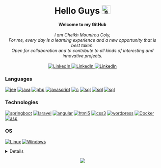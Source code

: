 <h1 align="center">Hello Guys <img src="https://cdn.pixabay.com/animation/2022/07/31/15/26/15-26-01-814_512.gif" width="28px" alt="👋"></h1>
<p align="center">
    <b>Welcome to my GitHub</b><br><br>
    <i>I am Cheikh Mounirou Coly, <br>For me, every day is a learning experience and a new opportunity that is best taken. <br>Open for collaboration and to contribute to all kinds of interesting and innovative projects.</i><br><br>
    <a href="#">
        <img src="https://img.shields.io/badge/LinkedIn-black?style=flat-square&logo=linkedin" alt="LinkedIn">
    </a>
    <a href="#">
        <img src="https://img.shields.io/badge/Welovedevs-black?style=flat-square&logo=" alt="LinkedIn">
    </a>
    <a href="#">
        <img src="https://img.shields.io/badge/Whatsapp-black?style=flat-square&logo=whatsapp" alt="LinkedIn">
    </a>
</p>

### Languages
[![jee](https://img.shields.io/badge/jee-black?style=for-the-badge&logo=openjdk)](https://github.com/Cheikh-Nakamoto)
[![java](https://img.shields.io/badge/java-black?style=for-the-badge&logo=openjdk)](https://github.com/Cheikh-Nakamoto)
[![php](https://img.shields.io/badge/php-black?style=for-the-badge&logo=php)](https://github.com/Cheikh-Nakamoto)
[![javascript](https://img.shields.io/badge/javascript-black?style=for-the-badge&logo=javascript)](https://github.com/Cheikh-Nakamoto)
[![c](https://img.shields.io/badge/c_language-black?style=for-the-badge&logo=c)](https://github.com/Cheikh-Nakamoto)
[![sql](https://img.shields.io/badge/c_sharp-black?style=for-the-badge&logo=c-sharp)](https://github.com/Cheikh-Nakamoto)
[![sql](https://img.shields.io/badge/sql-black?style=for-the-badge&logo=mysql)](https://github.com/Cheikh-Nakamoto)
[![sql](https://img.shields.io/badge/go-black?style=for-the-badge&logo=go)](https://github.com/Cheikh-Nakamoto)

### Technologies
[![springboot](https://img.shields.io/badge/springboot-black?style=for-the-badge&logo=spring)](https://github.com/Cheikh-Nakamoto)
[![laravel](https://img.shields.io/badge/laravel-black?style=for-the-badge&logo=laravel)](https://github.com/Cheikh-Nakamoto)
[![angular](https://img.shields.io/badge/angular-black?style=for-the-badge&logo=angular)](https://github.com/Cheikh-Nakamoto)
[![html5](https://img.shields.io/badge/html5-black?style=for-the-badge&logo=html5)](https://github.com/Cheikh-Nakamoto)
[![css3](https://img.shields.io/badge/css3-black?style=for-the-badge&logo=css3)](https://github.com/Cheikh-Nakamoto)
[![wordpress](https://img.shields.io/badge/wordpress-black?style=for-the-badge&logo=wordpress)](https://github.com/Cheikh-Nakamoto)
[![Docker](https://img.shields.io/badge/docker-black?style=for-the-badge&logo=docker)](https://github.com/Cheikh-Nakamoto)
[![asp](https://img.shields.io/badge/asp-black?style=for-the-badge&logo=dotnet)](https://github.com/Cheikh-Nakamoto)

### OS
[![Linux](https://img.shields.io/badge/linux-black?style=for-the-badge&logo=Linux)](https://github.com/Cheikh-Nakamoto)
[![Windows](https://img.shields.io/badge/Windows-black?style=for-the-badge&logo=Windows)](https://github.com/Cheikh-Nakamoto)
<!--[![Cheikh Mounirou Coly's github activity graph](https://github-readme-activity-graph.vercel.app/graph?username=Cheikh-Nakamoto&bg_color=0d1117&color=708090&line=139ae1&point=ffffff&area=true&hide_border=true)](https://github.com/Cheikh-Nakamoto/)-->

<details>
<p align="center">
  <a href="https://github.com/Cheikh-Nakamoto">
    <img src="http://github-profile-summary-cards.vercel.app/api/cards/profile-details?username=Cheikh-Nakamoto&hide_border=true&theme=transparent" />
  </a>
  <a href="https://github.com/Cheikh-Nakamoto">
    <img src="https://github-readme-activity-graph.vercel.app/graph?username=Cheikh-Nakamoto&bg_color=0d1117&color=708090&line=139ae1&point=ffffff&area=true&hide_border=true&card_width=338&theme=transparent" />
  </a>
  <a href="https://github.com/Cheikh-Nakamoto">
    <img src="https://github-readme-streak-stats.herokuapp.com/?user=Cheikh-Nakamoto&hide_border=true&card_width=338&theme=transparent" />
  </a>
  <a href="https://github.com/Cheikh-Nakamoto">
    <img src="http://github-profile-summary-cards.vercel.app/api/cards/stats?username=Cheikh-Nakamoto&card_width=338&theme=transparent" />
  </a>
  <a href="https://github.com/Cheikh-Nakamoto">
    <img src="https://github-readme-stats.vercel.app/api/top-langs/?username=Cheikh-Nakamoto&hide_border=true&card_width=338&theme=transparent" />
  </a>
</p>
</details>

<p align="center">
  <a href="https://github.com/Cheikh-Nakamoto">
    <img src="https://komarev.com/ghpvc/?username=Cheikh-Nakamoto&color=blue&style=flat)" />
  </a>
</p>
